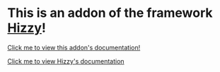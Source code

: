 # This is an addon of the framework [Hizzy](https://www.npmjs.com/package/hizzy)!

[Click me to view this addon's documentation!](https://hizzyjs.github.io/addons/images)

[Click me to view Hizzy's documentation](https://hizzyjs.github.io)